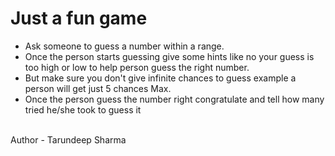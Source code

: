 # Just a fun game
* Ask someone to guess a number within a range. 
* Once the person starts guessing give some hints like no your guess is too high or low to help person guess the right number. 
* But make sure you don't give infinite chances to guess example a person will get just 5 chances Max. 
* Once the person guess the number right congratulate and tell how many tried he/she took to guess it

<br>
Author - Tarundeep Sharma
